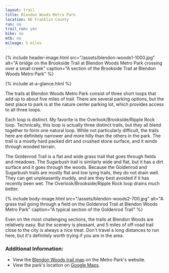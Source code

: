 ```yaml
---
layout: trail
title: Blendon Woods Metro Park
location: NE Franklin County
run: no
trail_run: yes
bike: no
mtb: no
mileage: 5 miles
---
```


{% include header-image.html src="/assets/blendon-woods1-1000.jpg" alt="A bridge on the Brookside Trail at Blendon Woods Metro Park crossing over a small creek" caption="A section of the Brookside Trail at Blendon Woods Metro Park" %}

{% include at-a-glance.html %}

The trails at Blendon Woods Metro Park consist of three short loops that add up to about five miles of trail.  There are several parking options, but the best place to park is at the nature center parking lot, which provides access to all three loops.

Each loop is distinct.  My favorite is the Overlook/Brookside/Ripple Rock loop.  Technically, this loop is actually three distinct trails, but they all blend together to form one natural loop.  While not particularly difficult, the trails here are definitely narrower and more hilly than the others in the park.  The trail is a mostly hard packed dirt and crushed stone surface, and it winds through wooded terrain.

The Goldenrod Trail is a flat and wide grass trail that goes through fields and meadows.  The Sugarbush trail is similarly wide and flat, but it has a dirt surface and it goes through the woods.  Because the Goldenrod and Sugarbush trails are mostly flat and low lying trails, they do not drain well.  They can get unpleasantly muddy, and are they best avoided if it has recently been wet.  The Overlook/Brookside/Ripple Rock loop drains much better.

{% include body-image.html src="/assets/blendon-woods2-700.jpg" alt="A grass trail going through a field on the Goldenrod Trail at Blendon Woods Metro Park" caption="A typical section of the Goldenrod Trail" %}

Even on the most challenging sections, the trails at Blendon Woods are relatively easy.  But the scenery is pleasant, and 5 miles of off-road trail close to the city is always a nice treat.  Don't travel a long distances to run here, but it's definitely worth trying if you are in the area.


### Additional Information:
* View the [Blendon Woods trail map](http://www.metroparks.net/parks-and-trails/blendon-woods/park-map/) on the Metro Park's website.
* View the park's location on [Google Maps](https://goo.gl/maps/hZ8dM3C7acJ2).
